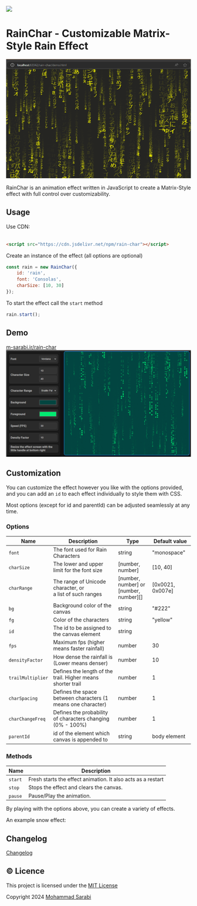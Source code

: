 [![](https://data.jsdelivr.com/v1/package/npm/rain-char/badge?style=rounded)](https://www.jsdelivr.com/package/npm/rain-char)
# RainChar - Customizable Matrix-Style Rain Effect

![A dark background with flowing streams of Japanese characters in and yellow cascading downwards.](assets/banner.png?raw=true)

RainChar is an animation effect written in JavaScript to create a Matrix-Style effect
with full control over customizability.

## Usage

Use CDN:

```html

<script src="https://cdn.jsdelivr.net/npm/rain-char"></script>
```

Create an instance of the effect (all options are optional)

```javascript
const rain = new RainChar({
    id: 'rain',
    font: 'Consolas',
    charSize: [10, 30]
});
```

To start the effect call the `start` method

```javascript
rain.start();
```

## Demo

[m-sarabi.ir/rain-char](https://m-sarabi.ir/rain-char/)
![A matrix-style image generator interface with options for font, character size, character range, background, foreground, speed, density factor, and resizing the effect screen.](assets/demo-screen.png?raw=true)

## Customization

You can customize the effect however you like with the options provided,
and you can add an `id` to each effect individually to style them with CSS.

Most options (except for id and parentId) can be adjusted seamlessly at any time.

### Options

| Name              | Description                                                  | Type                                       | Default value    |
|-------------------|--------------------------------------------------------------|--------------------------------------------|------------------|
| `font`            | The font used for Rain Characters                            | string                                     | "monospace"      |
| `charSize`        | The lower and upper limit for the font size                  | [number, number]                           | [10, 40]         |
| `charRange`       | The range of Unicode character, or<br> a list of such ranges | [number, number] or <br>[number, number][] | [0x0021, 0x007e] |
| `bg`              | Background color of the canvas                               | string                                     | "#222"           |
| `fg`              | Color of the characters                                      | string                                     | "yellow"         |
| `id`              | The id to be assigned to the canvas element                  | string                                     |                  |
| `fps`             | Maximum fps (higher means faster rainfall)                   | number                                     | 30               |
| `densityFactor`   | How dense the rainfall is (Lower means denser)               | number                                     | 10               |
| `trailMultiplier` | Defines the length of the trail. Higher means shorter trail  | number                                     | 1                |
| `charSpacing`     | Defines the space between characters (1 means one character) | number                                     | 1                |
| `charChangeFreq`  | Defines the probability of characters changing (0% - 100%)   | number                                     | 1                |
| `parentId`        | id of the element which canvas is appended to                | string                                     | body element     |

### Methods

| Name    | Description                                                  |
|---------|--------------------------------------------------------------|
| `start` | Fresh starts the effect animation. It also acts as a restart |
| `stop`  | Stops the effect and clears the canvas.                      |
| `pause` | Pause/Play the animation.                                    |


By playing with the options above, you can create a variety of effects.

An example snow effect:

## Changelog

[Changelog](changelog.md)

## ©️ Licence

This project is licensed under the [MIT License](https://opensource.org/license/MIT)

Copyright 2024 [Mohammad Sarabi](https://m-sarabi.ir)

